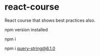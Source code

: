 # react-course
React course that shows best practices also.

npm version installed

npm i

npm i query-string@6.1.0
